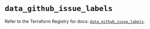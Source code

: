 # `data_github_issue_labels`

Refer to the Terraform Registry for docs: [`data_github_issue_labels`](https://registry.terraform.io/providers/integrations/github/6.6.0/docs/data-sources/issue_labels).
